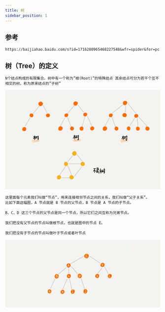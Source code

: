```yaml
---
title: 树
sidebar_position: 1
---
```


## 参考
```
https://baijiahao.baidu.com/s?id=1716280965468227548&wfr=spider&for=pc
```

## 树（Tree）的定义
```
N个结点构成的有限集合。树中有一个称为”根(Root)”的特殊结点 其余结点可分为若干个互不相交的树，称为原来结点的”子树”
```
![](../../../assets/img-树/树1.png)

```
这里面每个元素我们叫做“节点”，用来连接相邻节点之间的关系，我们叫做“父子关系”。
比如下面这幅图，A 节点就是 B 节点的父节点，B 节点是 A 节点的子节点。

B、C、D 这三个节点的父节点是同一个节点，所以它们之间互称为兄弟节点。

我们把没有父节点的节点叫做根节点，也就是图中的节点 E。

我们把没有子节点的节点叫做叶子节点或者叶节点
```
![](../../../assets/img-树/树2.png)
